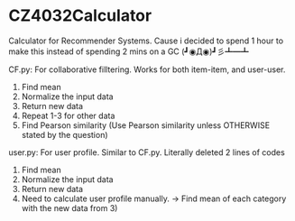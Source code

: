 # CZ4032Calculator

Calculator for Recommender Systems. Cause i decided to spend 1 hour to make this instead of spending 2 mins on a GC (┛◉Д◉)┛彡┻━┻ 

CF.py: 
For collaborative filltering. Works for both item-item, and user-user.
1) Find mean
2) Normalize the input data
3) Return new data
4) Repeat 1-3 for other data 
5) Find Pearson similarity (Use Pearson similarity unless OTHERWISE stated by the question) 


user.py:
For user profile. Similar to CF.py. Literally deleted 2 lines of codes
1) Find mean
2) Normalize the input data
3) Return new data
4) Need to calculate user profile manually.
-> Find mean of each category with the new data from 3)  

